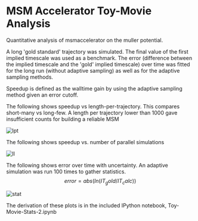 MSM Accelerator Toy-Movie Analysis
===========

Quantitative analysis of msmaccelerator on the muller potential.

A long 'gold standard' trajectory was simulated. The final value of the first implied timescale was used
as a benchmark. The error (difference between the implied timescale and the 'gold' implied timescale) over time
was fitted for the long run (without adaptive sampling) as well as for the adaptive sampling methods.

Speedup is defined as the walltime gain by using the adaptive sampling method given an error cutoff.

The following shows speedup vs length-per-trajectory. This compares short-many vs long-few. A length per trajectory
lower than 1000 gave insufficient counts for building a reliable MSM

![lpt](https://raw.github.com/mpharrigan/toy-movie-2/master/lpt.png)

The following shows speedup vs. number of parallel simulations

![ll](https://raw.github.com/mpharrigan/toy-movie-2/master/ll.png)

The following shows error over time with uncertainty. An adaptive simulation was run 100 times
to gather statistics. $$error = abs(ln(IT_gold / IT_calc))$$

![stat](https://raw.github.com/mpharrigan/toy-movie-2/master/stat.png)

The derivation of these plots is in the included IPython notebook, Toy-Movie-Stats-2.ipynb


